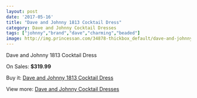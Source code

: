 ```yaml
---
layout: post
date: '2017-05-16'
title: "Dave and Johnny 1813 Cocktail Dress"
category: Dave and Johnny Cocktail Dresses
tags: ["johnny","brand","dave","charming","beaded"]
image: http://img.princessan.com/34878-thickbox_default/dave-and-johnny-1813-cocktail-dress.jpg
---
```

Dave and Johnny 1813 Cocktail Dress

On Sales: **$319.99**
<a href="https://www.princessan.com/en/16355-dave-and-johnny-1813-cocktail-dress.html"><amp-img layout="responsive" width="600" height="600" src="//img.princessan.com/34878-thickbox_default/dave-and-johnny-1813-cocktail-dress.jpg" alt="Dave and Johnny 1813 Cocktail Dress 0" /></a>
<a href="https://www.princessan.com/en/16355-dave-and-johnny-1813-cocktail-dress.html"><amp-img layout="responsive" width="600" height="600" src="//img.princessan.com/34879-thickbox_default/dave-and-johnny-1813-cocktail-dress.jpg" alt="Dave and Johnny 1813 Cocktail Dress 1" /></a>

Buy it: [Dave and Johnny 1813 Cocktail Dress](https://www.princessan.com/en/16355-dave-and-johnny-1813-cocktail-dress.html "Dave and Johnny 1813 Cocktail Dress")

View more: [Dave and Johnny Cocktail Dresses](https://www.princessan.com/en/135- "Dave and Johnny Cocktail Dresses")